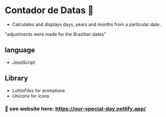 # Contador de Datas 📅

- Calculates and displays days, years and months from a particular date.

"adjustments were made for the Brazilian dates" 

## language 

- *JavaScript*

## Library  
- *LottieFiles* for animations
- *Unicons* for icons

### 👀 see website here: https://our-special-day.netlify.app/
